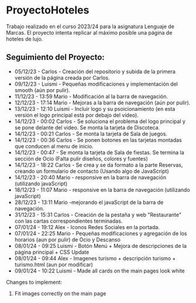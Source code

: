 # ProyectoHoteles
Trabajo realizado en el curso 2023/24 para la asignatura Lenguaje de Marcas.
El proyecto intenta replicar al máximo posible una página de hoteles de lujo.

## Seguimiento del Proyecto: 
- 05/12/23 - Carlos - Creación del repositorio y subida de la primera versión de la página creada por Carlos.
- 09/12/23 - Luismi - Pequeñas modificaciones y implementación del smooth (aún por pulir).
- 11/12/23 - 13:59 Mario - Modificación al la barra de navegación.
- 12/12/23 - 17:14 Mario - Mejoras a la barra de navegación (aún por pulir).
- 13/12/23 - 12:10 Luismi - Incluir logo y su psoicionamiento (en esta versión el logo principal está por debajo del vídeo).
- 14/12/23 - 00:02 Carlos - Se soluciona el problema del logo principal y se pone delante del video. Se monta la tarjeta de Discoteca.
- 14/12/23 - 00:21 Carlos - Se monta la tarjeta de Sala de juegos.
- 14/12/23 - 00:36 Carlos - Se ponen botones en las tarjetas montadas que conducen al menu de inicio. 
- 14/12/23 - 00:47 - Se monta la tarjeta de Sala de fiestas. Se termina la sección de Ocio (Falta pulir diseños, colores y fuentes)
- 14/12/23 - 18:22 Carlos - Se crea y se da formato a la parte Reservas, creando un formulario de contacto (Usando algo de JavaScript)  
- 14/12/23 - 20:40 Mario - responsive en la barra de navegación (utilizando javaScript)
- 18/12/23 - 11:07 Mario - responsive en la barra de navegación (utilizando javaScript)
- 28/12/23 - 13:11 Mario -mejorando el javaScript de la barra de navegación.
- 31/12/23 - 15:31 Carlos - Creación de la pestaña y web "Restaurante" con las cartas correspondientes terminadas.
- 07/01/24 - 19:12 Alex - Iconos Redes Sociales en la portada.
- 07/01/24 - 22:25 Mario - Pequeñas modificaciones y agregación de los horarios (aun por pulir) de Ocio y Descanso
- 08/01/24 - 09:25 Luismi - Botón Menú + Mejora de descripciones de la página principal + CSS Update
- 08/01/24 - 09:44 Alex - Imagenes turismo + descripción turismo + turismo.html (aun por modificar)
- 09/01/24 - 10:22 Luismi - Made all cards on the main pages look white

Changes to implement:
1. Fit images correctly on the main page